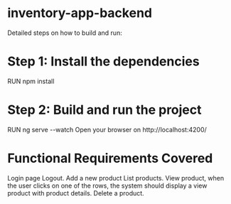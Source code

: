 # inventory-app-backend
Detailed steps on how to build and run:

# Step 1: Install the dependencies
RUN npm install

# Step 2: Build and run the project
RUN ng serve --watch
Open your browser on http://localhost:4200/

# Functional Requirements Covered
Login page
Logout.
Add a new product
List products.
View product, when the user clicks on one of the rows, the system should display a view product with product details.
Delete a product.
